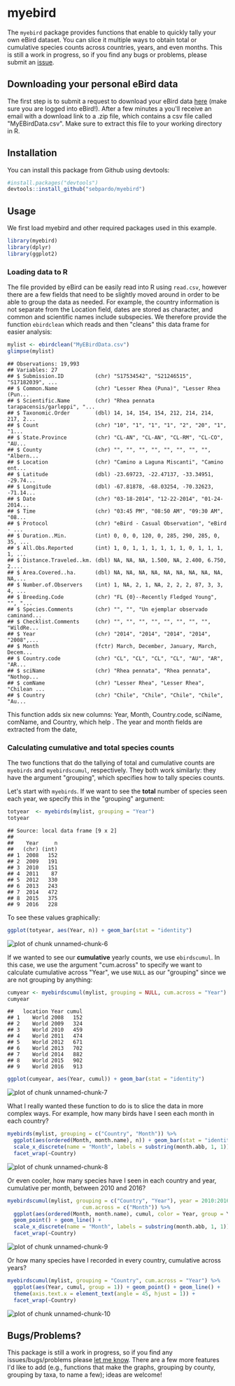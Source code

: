 myebird 
=======

The `myebird` package provides functions that enable to quickly tally your own eBird dataset. You can slice it multiple ways to obtain total or cumulative species counts across countries, years, and even months. This is still a work in progress, so if you find any bugs or problems, please submit an [issue](https://github.com/sebpardo/myebird/issues).

## Downloading your personal eBird data

The first step is to submit a request to download your eBird data [here](http://ebird.org/ebird/downloadMyData) (make sure you are logged into eBird!). After a few minutes a you'll receive an email with a download link to a .zip file, which contains a csv file called "MyEBirdData.csv". Make sure to extract this file to your working directory in R.

## Installation

You can install this package from Github using devtools:


```r
#install.packages("devtools")
devtools::install_github("sebpardo/myebird")
```



## Usage

We first load myebird and other required packages used in this example.


```r
library(myebird)
library(dplyr)
library(ggplot2)
```

### Loading data to R

The file provided by eBird can be easily read into R using `read.csv`, however there are a few fields that need to be slightly moved around in order to be able to group the data as needed. For example, the country information is not separate from the Location field, dates are stored as character, and common and scientific names include subspecies. We therefore provide the function `ebirdclean` which reads and then "cleans" this data frame for easier analysis:


```r
mylist <- ebirdclean("MyEBirdData.csv") 
glimpse(mylist)
```

```
## Observations: 19,993
## Variables: 27
## $ Submission.ID          (chr) "S17534542", "S21246515", "S17182039", ...
## $ Common.Name            (chr) "Lesser Rhea (Puna)", "Lesser Rhea (Pun...
## $ Scientific.Name        (chr) "Rhea pennata tarapacensis/garleppi", "...
## $ Taxonomic.Order        (dbl) 14, 14, 154, 154, 212, 214, 214, 217, 2...
## $ Count                  (chr) "10", "1", "1", "1", "2", "20", "1", "1...
## $ State.Province         (chr) "CL-AN", "CL-AN", "CL-RM", "CL-CO", "AU...
## $ County                 (chr) "", "", "", "", "", "", "", "", "Albern...
## $ Location               (chr) "Camino a Laguna Miscanti", "Camino ent...
## $ Latitude               (dbl) -23.69723, -22.47137, -33.34951, -29.74...
## $ Longitude              (dbl) -67.81878, -68.03254, -70.32623, -71.14...
## $ Date                   (chr) "03-18-2014", "12-22-2014", "01-24-2014...
## $ Time                   (chr) "03:45 PM", "08:50 AM", "09:30 AM", "08...
## $ Protocol               (chr) "eBird - Casual Observation", "eBird - ...
## $ Duration..Min.         (int) 0, 0, 0, 120, 0, 285, 290, 285, 0, 35, ...
## $ All.Obs.Reported       (int) 1, 0, 1, 1, 1, 1, 1, 1, 0, 1, 1, 1, 1, ...
## $ Distance.Traveled..km. (dbl) NA, NA, NA, 1.500, NA, 2.400, 6.750, 2....
## $ Area.Covered..ha.      (dbl) NA, NA, NA, NA, NA, NA, NA, NA, NA, NA,...
## $ Number.of.Observers    (int) 1, NA, 2, 1, NA, 2, 2, 2, 87, 3, 3, 4, ...
## $ Breeding.Code          (chr) "FL {0}--Recently Fledged Young", "", "...
## $ Species.Comments       (chr) "", "", "Un ejemplar observado caminand...
## $ Checklist.Comments     (chr) "", "", "", "", "", "", "", "", "WildRe...
## $ Year                   (chr) "2014", "2014", "2014", "2014", "2008",...
## $ Month                  (fctr) March, December, January, March, Decem...
## $ Country.code           (chr) "CL", "CL", "CL", "CL", "AU", "AR", "AR...
## $ sciName                (chr) "Rhea pennata", "Rhea pennata", "Nothop...
## $ comName                (chr) "Lesser Rhea", "Lesser Rhea", "Chilean ...
## $ Country                (chr) "Chile", "Chile", "Chile", "Chile", "Au...
```

This function adds six new columns: Year, Month, Country.code, sciName, comName, and Country, which help . The year and month fields are extracted from the date, 

### Calculating cumulative and total species counts 

The two functions that do the tallying of total and cumulative counts are `myebirds` and `myebirdscumul`, respectively. They both work similarly: they have the argument "grouping", which specifies how to tally species counts.

Let's start with `myebirds`. If we want to see the **total** number of species seen each year, we specify this in the "grouping" argument:



```r
totyear  <- myebirds(mylist, grouping = "Year")
totyear
```

```
## Source: local data frame [9 x 2]
## 
##    Year     n
##   (chr) (int)
## 1  2008   152
## 2  2009   191
## 3  2010   151
## 4  2011    87
## 5  2012   330
## 6  2013   243
## 7  2014   472
## 8  2015   375
## 9  2016   228
```

To see these values graphically:


```r
ggplot(totyear, aes(Year, n)) + geom_bar(stat = "identity")
```

![plot of chunk unnamed-chunk-6](figure/unnamed-chunk-6-1.png)

If we wanted to see our **cumulative** yearly counts, we use `ebirdscumul`. In this case, we use the argument "cum.across" to specify we want to calculate cumulative across "Year", we use `NULL` as our "grouping" since we are not grouping by anything:


```r
cumyear <- myebirdscumul(mylist, grouping = NULL, cum.across = "Year")
cumyear
```

```
##   location Year cumul
## 1    World 2008   152
## 2    World 2009   324
## 3    World 2010   459
## 4    World 2011   474
## 5    World 2012   671
## 6    World 2013   702
## 7    World 2014   882
## 8    World 2015   902
## 9    World 2016   913
```

```r
ggplot(cumyear, aes(Year, cumul)) + geom_bar(stat = "identity")
```

![plot of chunk unnamed-chunk-7](figure/unnamed-chunk-7-1.png)

What I really wanted these function to do is to slice the data in more complex ways. For example, how many birds have I seen each month in each country? 


```r
myebirds(mylist, grouping = c("Country", "Month")) %>%
  ggplot(aes(ordered(Month, month.name), n)) + geom_bar(stat = "identity") +
  scale_x_discrete(name = "Month", labels = substring(month.abb, 1, 1)) +
  facet_wrap(~Country)
```

![plot of chunk unnamed-chunk-8](figure/unnamed-chunk-8-1.png)

Or even cooler, how many species have I seen in each country and year, cumulative per month, between 2010 and 2016?


```r
myebirdscumul(mylist, grouping = c("Country", "Year"), year = 2010:2016,
                        cum.across = c("Month")) %>%
  ggplot(aes(ordered(Month, month.name), cumul, color = Year, group = Year)) +
  geom_point() + geom_line() +
  scale_x_discrete(name = "Month", labels = substring(month.abb, 1, 1)) +
  facet_wrap(~Country)
```

![plot of chunk unnamed-chunk-9](figure/unnamed-chunk-9-1.png)

Or how many species have I recorded in every country, cumulative across years?


```r
myebirdscumul(mylist, grouping = "Country", cum.across = "Year") %>%
  ggplot(aes(Year, cumul, group = 1)) + geom_point() + geom_line() +
  theme(axis.text.x = element_text(angle = 45, hjust = 1)) +
  facet_wrap(~Country)
```

![plot of chunk unnamed-chunk-10](figure/unnamed-chunk-10-1.png)

## Bugs/Problems?

This package is still a work in progress, so if you find any issues/bugs/problems please [let me know](https://github.com/sebpardo/myebird/issues). There are a few more features I'd like to add (e.g., functions that make the graphs, grouping by county, grouping by taxa, to name a few); ideas are welcome!

